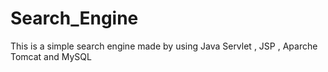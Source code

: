 # Search_Engine
This is a simple search engine made by using Java Servlet , JSP , Aparche Tomcat and MySQL
